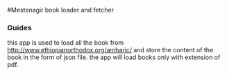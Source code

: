 #Mestenagir book loader and fetcher
### Guides
this app is used to load all the book from http://www.ethiopianorthodox.org/amharic/ and store the content of the book in the form of json file.
the app will load books only with extension of pdf.
